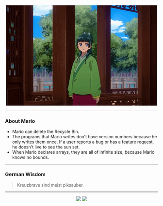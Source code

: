 <p align="center">
  <img src="assets/maomao.gif" />
</p>

---

### About Mario
- Mario can delete the Recycle Bin.
- The programs that Mario writes don't have version numbers because he only writes them once. If a user reports a bug or has a feature request, he doesn't live to see the sun set.
- When Mario declares arrays, they are all of infinite size, because Mario knows no bounds.

---

### German Wisdom
> Kreuzbrave sind meist piksauber.

---

<p align="center">
  <a>
    <img height="180em" src="https://github-readme-stats-eight-theta.vercel.app/api?username=Torfkopp&show_icons=true&theme=dark&include_all_commits=true&count_private=true"/>
  </a>
  <a href="https://github.com/Torfkopp?tab=repositories">
    <img height="180em" src="https://github-readme-stats-eight-theta.vercel.app/api/top-langs/?username=torfkopp&layout=compact&theme=dark&langs_count=8&hide=java"/>
  </a>
</p>

